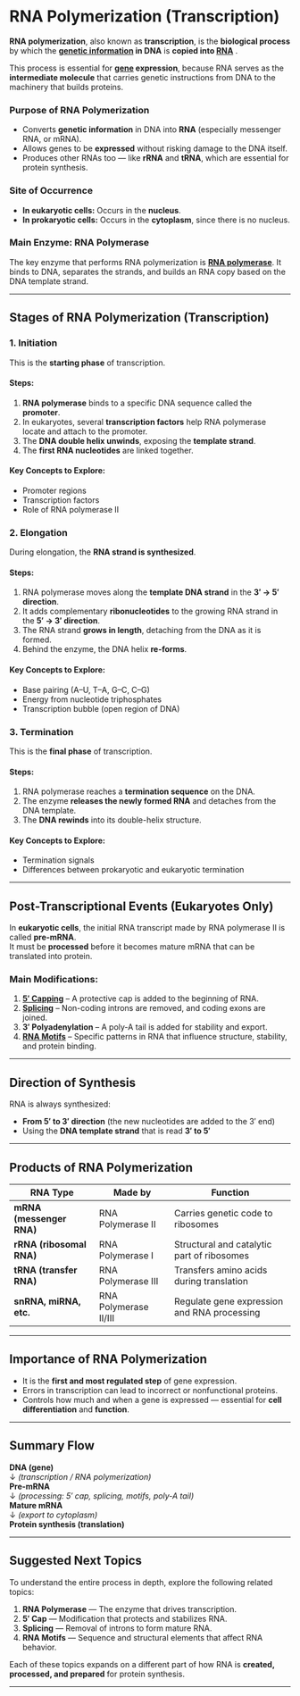 # RNA Polymerization (Transcription)

**RNA polymerization**, also known as **transcription**, is the **biological process** by which the **[genetic information](./gene.md) in DNA** is **copied into [RNA](./rna.md)** .  

This process is essential for **[gene](./gene.md)  expression**, because RNA serves as the **intermediate molecule** that carries genetic instructions from DNA to the machinery that builds proteins.

### Purpose of RNA Polymerization
- Converts **genetic information** in DNA into **RNA** (especially messenger RNA, or mRNA).
- Allows genes to be **expressed** without risking damage to the DNA itself.
- Produces other RNAs too — like **rRNA** and **tRNA**, which are essential for protein synthesis.

### Site of Occurrence
- **In eukaryotic cells:** Occurs in the **nucleus**.
- **In prokaryotic cells:** Occurs in the **cytoplasm**, since there is no nucleus.

### Main Enzyme: RNA Polymerase
The key enzyme that performs RNA polymerization is **[RNA polymerase](./rna-topic.md#4-rna-polymerase)**.
It binds to DNA, separates the strands, and builds an RNA copy based on the DNA template strand.

---

## Stages of RNA Polymerization (Transcription)

### 1. Initiation
This is the **starting phase** of transcription.

#### Steps:
1. **RNA polymerase** binds to a specific DNA sequence called the **promoter**.
2. In eukaryotes, several **transcription factors** help RNA polymerase locate and attach to the promoter.
3. The **DNA double helix unwinds**, exposing the **template strand**.
4. The **first RNA nucleotides** are linked together.

#### Key Concepts to Explore:
- Promoter regions  
- Transcription factors  
- Role of RNA polymerase II  


### 2. Elongation
During elongation, the **RNA strand is synthesized**.

#### Steps:
1. RNA polymerase moves along the **template DNA strand** in the **3′ → 5′ direction**.
2. It adds complementary **ribonucleotides** to the growing RNA strand in the **5′ → 3′ direction**.
3. The RNA strand **grows in length**, detaching from the DNA as it is formed.
4. Behind the enzyme, the DNA helix **re-forms**.

#### Key Concepts to Explore:
- Base pairing (A–U, T–A, G–C, C–G)  
- Energy from nucleotide triphosphates  
- Transcription bubble (open region of DNA)



### 3. Termination
This is the **final phase** of transcription.

#### Steps:
1. RNA polymerase reaches a **termination sequence** on the DNA.
2. The enzyme **releases the newly formed RNA** and detaches from the DNA template.
3. The **DNA rewinds** into its double-helix structure.

#### Key Concepts to Explore:
- Termination signals  
- Differences between prokaryotic and eukaryotic termination  

---

## Post-Transcriptional Events (Eukaryotes Only)
In **eukaryotic cells**, the initial RNA transcript made by RNA polymerase II is called **pre-mRNA**.  
It must be **processed** before it becomes mature mRNA that can be translated into protein.

### Main Modifications:
1. **[5′ Capping](./rna-topic.md#1-the-5-cap-five-prime-cap)** – A protective cap is added to the beginning of RNA.  
2. **[Splicing](./rna-topic.md#3-rna-splicing)** – Non-coding introns are removed, and coding exons are joined.  
3. **3′ Polyadenylation** – A poly-A tail is added for stability and export.  
4. **[RNA Motifs](./rna-topic.md#2-rna-motifs)** – Specific patterns in RNA that influence structure, stability, and protein binding.  

---

## Direction of Synthesis
RNA is always synthesized:
- **From 5′ to 3′ direction** (the new nucleotides are added to the 3′ end)
- Using the **DNA template strand** that is read **3′ to 5′**

---

## Products of RNA Polymerization

| RNA Type | Made by | Function |
|-----------|----------|-----------|
| **mRNA (messenger RNA)** | RNA Polymerase II | Carries genetic code to ribosomes |
| **rRNA (ribosomal RNA)** | RNA Polymerase I | Structural and catalytic part of ribosomes |
| **tRNA (transfer RNA)** | RNA Polymerase III | Transfers amino acids during translation |
| **snRNA, miRNA, etc.** | RNA Polymerase II/III | Regulate gene expression and RNA processing |

---

## Importance of RNA Polymerization
- It is the **first and most regulated step** of gene expression.
- Errors in transcription can lead to incorrect or nonfunctional proteins.
- Controls how much and when a gene is expressed — essential for **cell differentiation** and **function**.

---

## Summary Flow

**DNA (gene)**  
↓ *(transcription / RNA polymerization)*  
**Pre-mRNA**  
↓ *(processing: 5′ cap, splicing, motifs, poly-A tail)*  
**Mature mRNA**  
↓ *(export to cytoplasm)*  
**Protein synthesis (translation)**

---

## Suggested Next Topics
To understand the entire process in depth, explore the following related topics:

1. **RNA Polymerase** — The enzyme that drives transcription.  
2. **5′ Cap** — Modification that protects and stabilizes RNA.  
3. **Splicing** — Removal of introns to form mature RNA.  
4. **RNA Motifs** — Sequence and structural elements that affect RNA behavior.  

Each of these topics expands on a different part of how RNA is **created, processed, and prepared** for protein synthesis.

---
